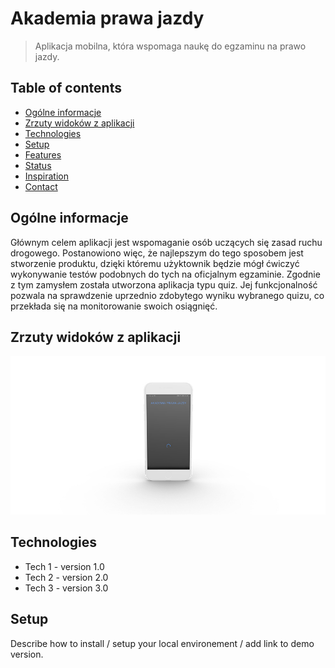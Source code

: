 # Akademia prawa jazdy
> Aplikacja mobilna, która wspomaga naukę do egzaminu na prawo jazdy. 

## Table of contents
* [Ogólne informacje](#Ogólne-informacje)
* [Zrzuty widoków z aplikacji](#Zrzuty-widoków-z-aplikacji)
* [Technologies](#technologies)
* [Setup](#setup)
* [Features](#features)
* [Status](#status)
* [Inspiration](#inspiration)
* [Contact](#contact)

## Ogólne informacje
Głównym celem aplikacji jest wspomaganie osób uczących się zasad ruchu drogowego. Postanowiono więc, że najlepszym do tego sposobem jest stworzenie produktu, dzięki któremu użyktownik będzie mógł ćwiczyć wykonywanie testów podobnych do tych na oficjalnym egzaminie. Zgodnie z tym zamysłem została utworzona aplikacja typu quiz. Jej funkcjonalność pozwala na sprawdzenie uprzednio zdobytego wyniku wybranego quizu, co przekłada się na monitorowanie swoich osiągnięć.

## Zrzuty widoków z aplikacji
![Example screenshot](./zdjecia/1.jpg)

## Technologies
* Tech 1 - version 1.0
* Tech 2 - version 2.0
* Tech 3 - version 3.0

## Setup
Describe how to install / setup your local environement / add link to demo version.

